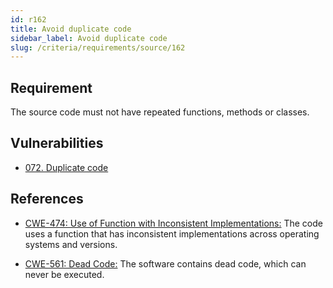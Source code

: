 ```yaml
---
id: r162
title: Avoid duplicate code
sidebar_label: Avoid duplicate code
slug: /criteria/requirements/source/162
---
```


## Requirement

The source code must not have repeated functions, methods or classes.

## Vulnerabilities

- [072. Duplicate code](/criteria/vulnerabilities/072)

## References

- [CWE-474: Use of Function with Inconsistent Implementations:](https://cwe.mitre.org/data/definitions/474.html)
The code uses a function
that has inconsistent implementations
across operating systems and versions.

- [CWE-561: Dead Code:](https://cwe.mitre.org/data/definitions/561.html)
The software contains dead code,
which can never be executed.
